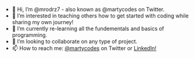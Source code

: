 - 👋 Hi, I’m @mrodrz7 - also known as @martycodes on Twitter.
- 👀 I’m interested in teaching others how to get started with coding while sharing my own journey!
- 🌱 I’m currently re-learning all the fundementals and basics of programming.
- 💞️ I’m looking to collaborate on any type of project.
- 📫 How to reach me: <a href="twitter.com/martycodes" target="_blank">@martycodes</a> on Twitter or <a href="https://www.linkedin.com/in/martinjrodriguez/">LinkedIn!</a>

<!---
mrodrz7/mrodrz7 is a ✨ special ✨ repository because its `README.md` (this file) appears on your GitHub profile.
You can click the Preview link to take a look at your changes.
--->
